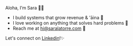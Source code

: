 Aloha, I’m Sara 🤙🏽

- I build systems that grow revenue & 'āina 🌿
- I love working on anything that solves hard problems 🍄
- Reach me at hi@saralatorre.com 💌

Let's connect on [Linkedin](https://www.linkedin.com/in/phillipssara/)!✨

<!---
saralatorre/saralatorre is a ✨ special ✨ repository because its `README.md` (this file) appears on your GitHub profile.
You can click the Preview link to take a look at your changes.
--->
